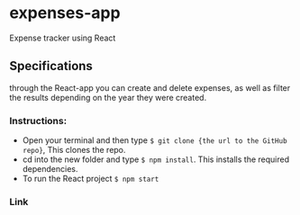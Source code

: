 # expenses-app
Expense tracker using React

## Specifications
through the React-app you can create and delete expenses, as well as filter the results depending on the year they were created.

### Instructions:
- Open your terminal and then type `$ git clone {the url to the GitHub repo}`, This clones the repo.
- cd into the new folder and type `$ npm install`. This installs the required dependencies.
- To run the React project `$ npm start`

### Link
